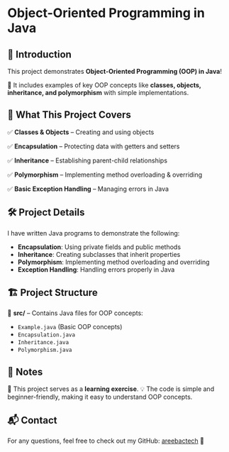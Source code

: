 #  Object-Oriented Programming in Java

## 🌟 Introduction
This project demonstrates **Object-Oriented Programming (OOP) in Java**!

🚀 It includes examples of key OOP concepts like **classes, objects, inheritance, and polymorphism** with simple implementations.

## 📌 What This Project Covers
✅ **Classes & Objects** – Creating and using objects

✅ **Encapsulation** – Protecting data with getters and setters

✅ **Inheritance** – Establishing parent-child relationships

✅ **Polymorphism** – Implementing method overloading & overriding

✅ **Basic Exception Handling** – Managing errors in Java

## 🛠️ Project Details
I have written Java programs to demonstrate the following:
- **Encapsulation**: Using private fields and public methods
- **Inheritance**: Creating subclasses that inherit properties
- **Polymorphism**: Implementing method overloading and overriding
- **Exception Handling**: Handling errors properly in Java

## 🏗️ Project Structure
📂 **src/** – Contains Java files for OOP concepts:
- `Example.java` (Basic OOP concepts)
- `Encapsulation.java`
- `Inheritance.java`
- `Polymorphism.java`

## 🔎 Notes
📝 This project serves as a **learning exercise**.
💡 The code is simple and beginner-friendly, making it easy to understand OOP concepts.

## 📬 Contact
For any questions, feel free to check out my GitHub: [areebactech](https://github.com/areebactech) 🚀

